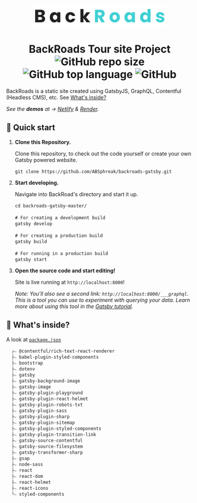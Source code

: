 <p align="center">
  <a href="https://abs-backroads.netlify.app">
    <img alt="BackRoads" src="/src/images/logo.svg"/>
  </a>
</p>
<h1 align="center">
  BackRoads Tour site Project<br>
  <img alt="GitHub repo size" src="https://img.shields.io/github/repo-size/ABSphreak/backroads-gatsby?color=blueviolet&style=flat-square">
  <img alt="GitHub top language" src="https://img.shields.io/github/languages/top/ABSphreak/backroads-gatsby?color=ff0054&style=flat-square">
  <img alt="GitHub" src="https://img.shields.io/github/license/ABSphreak/backroads-gatsby?color=55a630&style=flat-square">
</h1>

BackRoads is a static site created using GatsbyJS, GraphQL, Contentful (Headless CMS), etc. See [What's inside?](#-whats-inside)

_See the **demos** at → [Netlify](https://abs-backroads.netlify.app) & [Render](https://backroads.onrender.com)._

## 🚀 Quick start

1.  **Clone this Repository.**

    Clone this repository, to check out the code yourself or create your own Gatsby powered website.

    ```shell
    git clone https://github.com/ABSphreak/backroads-gatsby.git
    ```

2.  **Start developing.**

    Navigate into BackRoad's directory and start it up.

    ```shell
    cd backroads-gatsby-master/

    # For creating a development build
    gatsby develop

    # For creating a production build
    gatsby build

    # For running in a production build
    gatsby start
    ```

3.  **Open the source code and start editing!**

    Site is live running at `http://localhost:8000`!

    _Note: You'll also see a second link: _`http://localhost:8000/___graphql`_. This is a tool you can use to experiment with querying your data. Learn more about using this tool in the [Gatsby tutorial](https://www.gatsbyjs.org/tutorial/part-five/#introducing-graphiql)._

## 🧐 What's inside?

A look at [`package.json`](/package.json)

```shell
  ┌⎯ @contentful/rich-text-react-renderer
  ├⎯ babel-plugin-styled-components
  ├⎯ bootstrap
  ├⎯ dotenv
  ├⎯ gatsby
  ├⎯ gatsby-background-image
  ├⎯ gatsby-image
  ├⎯ gatsby-plugin-playground
  ├⎯ gatsby-plugin-react-helmet
  ├⎯ gatsby-plugin-robots-txt
  ├⎯ gatsby-plugin-sass
  ├⎯ gatsby-plugin-sharp
  ├⎯ gatsby-plugin-sitemap
  ├⎯ gatsby-plugin-styled-components
  ├⎯ gatsby-plugin-transition-link
  ├⎯ gatsby-source-contentful
  ├⎯ gatsby-source-filesystem
  ├⎯ gatsby-transformer-sharp
  ├⎯ gsap
  ├⎯ node-sass
  ├⎯ react
  ├⎯ react-dom
  ├⎯ react-helmet
  ├⎯ react-icons
  └⎯ styled-components
```
